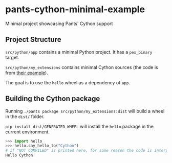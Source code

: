 # pants-cython-minimal-example
Minimal project showcasing Pants' Cython support

## Project Structure

`src/python/app` contains a minimal Python project.
It has a `pex_binary` target.

`src/python/my_extensions` contains minimal Cython sources (the code is from [their example](https://cython.readthedocs.io/en/latest/src/quickstart/build.html#building-a-cython-module-using-setuptools)).

The goal is to use the `hello` wheel as a dependency of `app`.

## Building the Cython package

Running `./pants package src/python/my_extensions:dist` will build a wheel in the `dist/` folder.

`pip install dist/GENERATED_WHEEL` will install the `hello` package in the current environment.

```python
>>> import hello
>>> hello.say_hello_to("Cython")
# if "NOT COMPILED" is printed here, for some reason the code is interpreted
Hello Cython!
```

